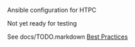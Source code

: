 Ansible configuration for HTPC

Not yet ready for testing

See docs/TODO.markdown
[Best Practices](http://docs.ansible.com/ansible/playbooks_best_practices.html)
